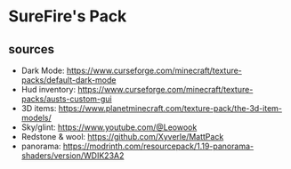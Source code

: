 # SureFire's Pack

## sources
- Dark Mode: https://www.curseforge.com/minecraft/texture-packs/default-dark-mode
- Hud inventory: https://www.curseforge.com/minecraft/texture-packs/austs-custom-gui
- 3D items: https://www.planetminecraft.com/texture-pack/the-3d-item-models/
- Sky/glint: https://www.youtube.com/@Leowook
- Redstone & wool: https://github.com/Xyverle/MattPack
- panorama: https://modrinth.com/resourcepack/1.19-panorama-shaders/version/WDIK23A2
